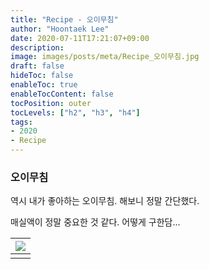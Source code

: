 ```yaml
---
title: "Recipe - 오이무침"
author: "Hoontaek Lee"
date: 2020-07-11T17:21:07+09:00
description:
image: images/posts/meta/Recipe_오이무침.jpg
draft: false
hideToc: false
enableToc: true
enableTocContent: false
tocPosition: outer
tocLevels: ["h2", "h3", "h4"]
tags:
- 2020
- Recipe
---
```


### 오이무침

역시 내가 좋아하는 오이무침. 해보니 정말 간단했다.

매실액이 정말 중요한 것 같다. 어떻게 구한담...

| <img src="/en/posts/Recipe/Recipe_페이지_5.jpg" style="zoom:100%;" /> |
| :----------------------------------------------------------: |
|                                                              |

